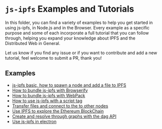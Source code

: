 # `js-ipfs` Examples and Tutorials

In this folder, you can find a variety of examples to help you get started in using js-ipfs, in Node.js and in the Browser. Every example as a specific purpose and some of each incorporate a full tutorial that you can follow through, helping you expand your knowledge about IPFS and the Distributed Web in General.

Let us know if you find any issue or if you want to contribute and add a new tutorial, feel welcome to submit a PR, thank you!

## Examples

- [js-ipfs basic, how to spawn a node and add a file to IPFS](./basics)
- [How to bundle js-ipfs with Browserify](./bundle-browserify)
- [How to bundle js-ipfs with WebPack](./bundle-webpack)
- [How to use js-ipfs with a script tag](./browser-script-tag)
- [Transfer files and connect to the to other nodes](./transfer-files)
- [Use IPFS to explore the Ethereum BlockChain](./explore-ethereum)
- [Create and resolve through graphs with the dag API](./dag)
- [Use js-ipfs in electron](./electron)
